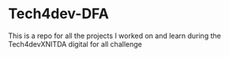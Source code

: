 # Tech4dev-DFA
This is a repo for all the projects I worked on and learn during the Tech4devXNITDA digital for all challenge
